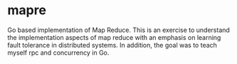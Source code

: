 # mapre
Go based implementation of Map Reduce. This is an exercise to understand the implementation aspects of map reduce with an emphasis on 
learning fault tolerance in distributed systems. In addition, the goal was to teach myself rpc and concurrency in Go.

